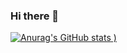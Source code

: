### Hi there 👋

[![Anurag's GitHub stats](https://github-readme-stats.vercel.app/api?username=Gubeommo&show_icons=true&theme=dark)
)](https://github.com/anuraghazra/github-readme-stats)
<!--
**Gubeommo/GuBeommo** is a ✨ _special_ ✨ repository because its `README.md` (this file) appears on your GitHub profile.

Here are some ideas to get you started:

- 🔭 I’m currently working on ...
- 🌱 I’m currently learning ...
- 👯 I’m looking to collaborate on ...
- 🤔 I’m looking for help with ...
- 💬 Ask me about ...
- 📫 How to reach me: ...
- 😄 Pronouns: ...
- ⚡ Fun fact: ...
-->
